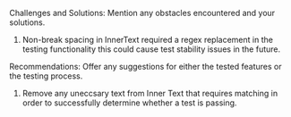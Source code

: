 Challenges and Solutions: Mention any obstacles encountered and your solutions.
  1. Non-break spacing in InnerText required a regex replacement in the testing functionality this could cause test stability issues in the future.
     
Recommendations: Offer any suggestions for either the tested features or the testing process.
  1. Remove any uneccsary text from Inner Text that requires matching in order to successfully determine whether a test is passing. 
